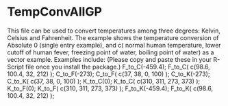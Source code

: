 # TempConvAllGP
This file can be used to convert temperatures among three degrees: Kelvin, Celsius and Fahrenheit.
The example shows the temperature conversion of Absolute 0 (single entry example), and c( normal human temperature, lower cutoff of human fever, freezing point of water, boiling point of water) as a vector example.
Examples include: (Please copy and paste these in your R-Script file once you install the package.)
F_to_C(-459.4);
F_to_C( c(98.6, 100.4, 32, 212) );
C_to_F(-273);
C_to_F( c(37, 38, 0, 100) );
C_to_K(-273);
C_to_K( c(37, 38, 0, 100) );
K_to_C(0);
K_to_C( c(310, 311, 273, 373) );
K_to_F(0);
K_to_F( c(310, 311, 273, 373) );
F_to_K(-459.4);
F_to_K( c(98.6, 100.4, 32, 212) );
